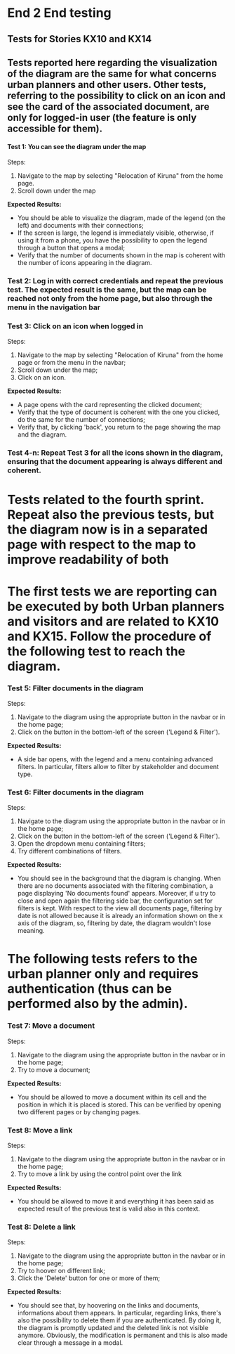 # End 2 End testing

## Tests for Stories KX10 and KX14

## Tests reported here regarding the visualization of the diagram are the same for what concerns urban planners and other users. Other tests, referring to the possibility to click on an icon and see the card of the associated document, are only for logged-in user (the feature is only accessible for them).

#### Test 1: You can see the diagram under the map
Steps:
1. Navigate to the map by selecting "Relocation of Kiruna" from the home page.
2. Scroll down under the map

**Expected Results:**
- You should be able to visualize the diagram, made of the legend (on the left) and documents with their connections;
- If the screen is large, the legend is immediately visible, otherwise, if using it from a phone, you have the possibility to open the legend through a button that opens a modal;
- Verify that the number of documents shown in the map is coherent with the number of icons appearing in the diagram.

### Test 2: Log in with correct credentials and repeat the previous test. The expected result is the same, but the map can be reached not only from the home page, but also through the menu in the navigation bar

### Test 3: Click on an icon when logged in
Steps:
1. Navigate to the map by selecting "Relocation of Kiruna" from the home page or from the menu in the navbar;
2. Scroll down under the map;
3. Click on an icon.

**Expected Results:**
- A page opens with the card representing the clicked document;
- Verify that the type of document is coherent with the one you clicked, do the same for the number of connections;
- Verify that, by clicking 'back', you return to the page showing the map and the diagram.

### Test 4-n: Repeat Test 3 for all the icons shown in the diagram, ensuring that the document appearing is always different and coherent.

# Tests related to the fourth sprint. Repeat also the previous tests, but the diagram now is in a separated page with respect to the map to improve readability of both


# The first tests we are reporting can be executed by both Urban planners and visitors and are related to KX10 and KX15. Follow the procedure of the following test to reach the diagram.
### Test 5: Filter documents in the diagram
Steps:
1. Navigate to the diagram using the appropriate button in the navbar or in the home page;
2. Click on the button in the bottom-left of the screen ('Legend & Filter').

**Expected Results:**
- A side bar opens, with the legend and a menu containing advanced filters. In particular, filters allow to filter by stakeholder and document type.

### Test 6: Filter documents in the diagram
Steps:
1. Navigate to the diagram using the appropriate button in the navbar or in the home page;
2. Click on the button in the bottom-left of the screen ('Legend & Filter').
3. Open the dropdown menu containing filters;
4. Try different combinations of filters.

**Expected Results:**
- You should see in the background that the diagram is changing. When there are no documents associated with the filtering combination, a page displaying 'No documents found' appears. Moreover, if u try to close and open again the filtering side bar, the configuration set for filters is kept. With respect to the view all documents page, filtering by date is not allowed because it is already an information shown on the x axis of the diagram, so, filtering by date, the diagram wouldn't lose meaning. 

# The following tests refers to the urban planner only and requires authentication (thus can be performed also by the admin).

### Test 7: Move a document
Steps:
1. Navigate to the diagram using the appropriate button in the navbar or in the home page;
2. Try to move a document;

**Expected Results:**
- You should be allowed to move a document within its cell and the position in which it is placed is stored. This can be verified by opening two different pages or by changing pages.

### Test 8: Move a link
Steps:
1. Navigate to the diagram using the appropriate button in the navbar or in the home page;
2. Try to move a link by using the control point over the link

**Expected Results:**
- You should be allowed to move it and everything it has been said as expected result of the previous test is valid also in this context.

### Test 8: Delete a link
Steps:
1. Navigate to the diagram using the appropriate button in the navbar or in the home page;
2. Try to hoover on different link;
3. Click the 'Delete' button for one or more of them;

**Expected Results:**
- You should see that, by hoovering on the links and documents, informations about them appears. In particular, regarding links, there's also the possibility to delete them if you are authenticated. By doing it, the diagram is promptly updated and the deleted link is not visible anymore. Obviously, the modification is permanent and this is also made clear through a message in a modal.





